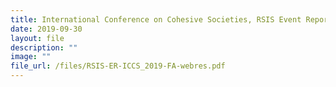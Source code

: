 ```yaml
---
title: International Conference on Cohesive Societies, RSIS Event Report
date: 2019-09-30
layout: file
description: ""
image: ""
file_url: /files/RSIS-ER-ICCS_2019-FA-webres.pdf
---
```

